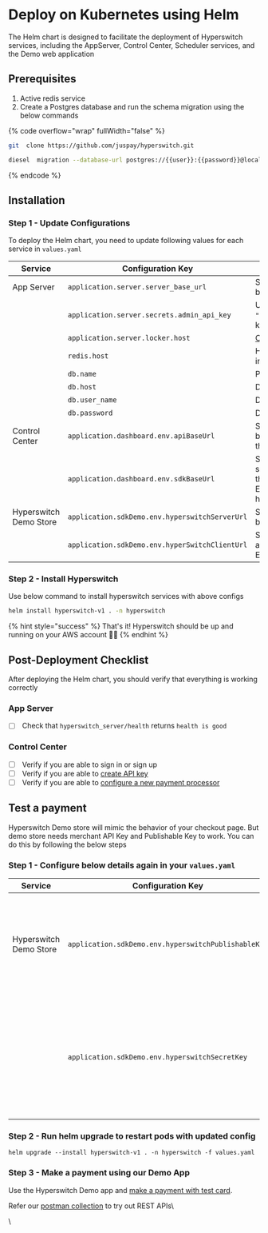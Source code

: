 # Deploy on Kubernetes using Helm

The Helm chart is designed to facilitate the deployment of Hyperswitch services, including the AppServer, Control Center, Scheduler services, and the Demo web application

## Prerequisites

1. Active redis service
2. Create a Postgres database and run the schema migration using the below commands

{% code overflow="wrap" fullWidth="false" %}
```bash
git  clone https://github.com/juspay/hyperswitch.git

diesel  migration --database-url postgres://{{user}}:{{password}}@localhost:5432/hyperswitch run 
```
{% endcode %}

## Installation

### Step 1 - Update Configurations

To deploy the Helm chart, you need to update following values for each service in `values.yaml`

<table><thead><tr><th width="140.33333333333331">Service</th><th width="298">Configuration Key</th><th>Description</th></tr></thead><tbody><tr><td>App Server</td><td><code>application.server.server_base_url</code></td><td>Set to the hostname of your Hyperswitch backend for redirection scenarios.</td></tr><tr><td></td><td><code>application.server.secrets.admin_api_key</code></td><td>Used for all admin operations. Replace <code>"admin_api_key"</code> with your actual admin API key.</td></tr><tr><td></td><td><code>application.server.locker.host</code></td><td><a href="https://opensource.hyperswitch.io/going-live/pci-compliance/card-vault-installation">Card Vault</a> Hostname</td></tr><tr><td></td><td><code>redis.host</code></td><td>Hostname of your redis service. it should run in default port 6379</td></tr><tr><td></td><td><code>db.name</code></td><td>Postgres Database name.</td></tr><tr><td></td><td><code>db.host</code></td><td>Database Host name</td></tr><tr><td></td><td><code>db.user_name</code></td><td>Database username</td></tr><tr><td></td><td><code>db.password</code></td><td>Database password</td></tr><tr><td>Control Center</td><td><code>application.dashboard.env.apiBaseUrl</code></td><td>Set to the hostname of your Hyperswitch backend, so that Control center can access the Hyperswitch backend.</td></tr><tr><td></td><td><code>application.dashboard.env.sdkBaseUrl</code></td><td>Set to the URL of your hosted Hyperloader, so that you can test Hyperswitch Web SDK in the Control Center.<br>Eg: https://{{your_host}}/0.5.6/v0/HyperLoader.js</td></tr><tr><td>Hyperswitch Demo Store</td><td><code>application.sdkDemo.env.hyperswitchServerUrl</code></td><td>Set to the hostname of your Hyperswitch backend to access the Hyperswitch backend.</td></tr><tr><td></td><td><code>application.sdkDemo.env.hyperSwitchClientUrl</code></td><td>Set to the URL of your hosted Hyperloader to access the Hyperswitch SDK.<br>Eg: https://{{your_host}}/0.5.6/v0</td></tr></tbody></table>

### Step 2 - Install Hyperswitch

Use below command to install hyperswitch services with above configs

```bash
helm install hyperswitch-v1 . -n hyperswitch
```

{% hint style="success" %}
That's it! Hyperswitch should be up and running on your AWS account :tada::tada:
{% endhint %}

## Post-Deployment Checklist

After deploying the Helm chart, you should verify that everything is working correctly

### App Server

* [ ] &#x20;Check that `hyperswitch_server/health` returns `health is good`

### Control Center

* [ ] &#x20;Verify if you are able to sign in or sign up
* [ ] &#x20;Verify if you are able to [create API key](https://opensource.hyperswitch.io/run-hyperswitch-locally/account-setup/using-hyperswitch-control-center#user-content-create-an-api-key)
* [ ] &#x20;Verify if you are able to [configure a new payment processor](https://opensource.hyperswitch.io/run-hyperswitch-locally/account-setup/using-hyperswitch-control-center#add-a-payment-processor)

## Test a payment

Hyperswitch Demo store will mimic the behavior of your checkout page. But demo store needs merchant API Key and Publishable Key to work. You can do this by following the below steps

### Step 1 - Configure below details again in your `values.yaml`

| Service                | Configuration Key                                   | Description                                                                                                      |
| ---------------------- | --------------------------------------------------- | ---------------------------------------------------------------------------------------------------------------- |
| Hyperswitch Demo Store | `application.sdkDemo.env.hyperswitchPublishableKey` | This should be set to your merchant publishable key. You will get this once you create a merchant.               |
|                        | `application.sdkDemo.env.hyperswitchSecretKey`      | This should be set to your merchant secret key. You can create this from the control center or via the REST API. |

### Step 2 - Run helm upgrade to restart pods with updated config

```
helm upgrade --install hyperswitch-v1 . -n hyperswitch -f values.yaml
```

### Step 3 - Make a payment using our Demo App

Use the Hyperswitch Demo app and [make a payment with test card](https://opensource.hyperswitch.io/hyperswitch-open-source/test-a-payment).

Refer our [postman collection](https://www.postman.com/hyperswitch/workspace/hyperswitch/folder/25176183-0103918c-6611-459b-9faf-354dee8e4437) to try out REST APIs\




\
